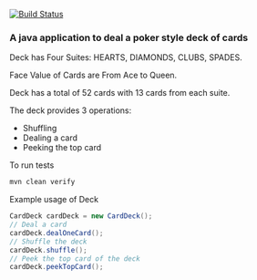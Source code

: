 [![Build Status](https://travis-ci.org/akashvbabu/deck-of-cards.svg?branch=master)](https://travis-ci.org/akashvbabu/deck-of-cards)

### A java application to deal a poker style deck of cards

Deck has Four Suites: HEARTS, DIAMONDS, CLUBS, SPADES.

Face Value of Cards are From Ace to Queen.

Deck has a total of 52 cards with 13 cards from each suite.

The deck provides 3 operations:
* Shuffling
* Dealing a card
* Peeking the top card

To run tests
```java
mvn clean verify
```

Example usage of Deck
```java
CardDeck cardDeck = new CardDeck();
// Deal a card
cardDeck.dealOneCard();
// Shuffle the deck
cardDeck.shuffle();
// Peek the top card of the deck
cardDeck.peekTopCard();
```
